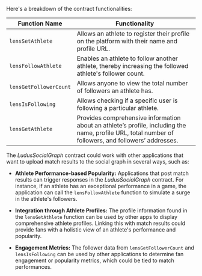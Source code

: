 Here's a breakdown of the contract functionalities:

| Function Name | Functionality |
| --- | --- |
| `lensSetAthlete` | Allows an athlete to register their profile on the platform with their name and profile URL. |
| `lensFollowAthlete` | Enables an athlete to follow another athlete, thereby increasing the followed athlete's follower count. |
| `lensGetFollowerCount` | Allows anyone to view the total number of followers an athlete has. |
| `lensIsFollowing` | Allows checking if a specific user is following a particular athlete. |
| `lensGetAthlete` | Provides comprehensive information about an athlete’s profile, including the name, profile URL, total number of followers, and followers’ addresses. |

The _LudusSocialGraph_ contract could work with other applications that want to upload match results to the social graph in several ways, such as:

- **Athlete Performance-based Popularity:** Applications that post match results can trigger responses in the _LudusSocialGraph_ contract. For instance, if an athlete has an exceptional performance in a game, the application can call the `lensFollowAthlete` function to simulate a surge in the athlete's followers.

- **Integration through Athlete Profiles:** The profile information found in the `lensGetAthlete` function can be used by other apps to display comprehensive athlete profiles. Linking this with match results could provide fans with a holistic view of an athlete's performance and popularity.

- **Engagement Metrics:** The follower data from `lensGetFollowerCount` and `lensIsFollowing` can be used by other applications to determine fan engagement or popularity metrics, which could be tied to match performances.